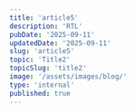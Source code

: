 ```yaml
---
title: 'article5'
description: 'RTL'
pubDate: '2025-09-11'
updatedDate: '2025-09-11'
slug: 'article5'
topic: 'Title2'
topicSlug: 'title2'
image: '/assets/images/blog/'
type: 'internal'
published: true
---
```

